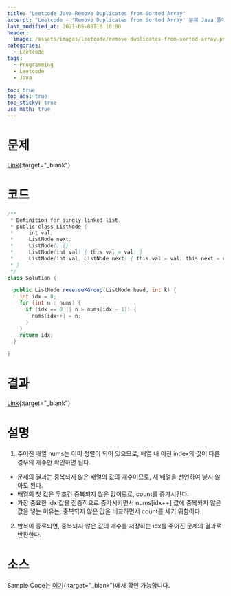 ```yaml
---
title: "Leetcode Java Remove Duplicates from Sorted Array"
excerpt: "Leetcode - 'Remove Duplicates from Sorted Array' 문제 Java 풀이"
last_modified_at: 2021-05-08T18:10:00
header:
  image: /assets/images/leetcode/remove-duplicates-from-sorted-array.png
categories:
  - Leetcode
tags:
  - Programming
  - Leetcode
  - Java

toc: true
toc_ads: true
toc_sticky: true
use_math: true
---
```

# 문제
[Link](https://leetcode.com/problems/reverse-nodes-in-k-group/){:target="_blank"}

# 코드
```java
/**
 * Definition for singly-linked list.
 * public class ListNode {
 *     int val;
 *     ListNode next;
 *     ListNode() {}
 *     ListNode(int val) { this.val = val; }
 *     ListNode(int val, ListNode next) { this.val = val; this.next = next; }
 * }
 */
class Solution {

  public ListNode reverseKGroup(ListNode head, int k) {
    int idx = 0;
    for (int n : nums) {
      if (idx == 0 || n > nums[idx - 1]) {
        nums[idx++] = n;
      }
    }
    return idx;
  }

}
```

# 결과
[Link](https://leetcode.com/submissions/detail/490416459/){:target="_blank"}

# 설명
1. 주어진 배열 nums는 이미 정렬이 되어 있으므로, 배열 내 이전 index의 값이 다른 경우의 개수만 확인하면 된다.
- 문제의 결과는 중복되지 않은 배열의 값의 개수이므로, 새 배열을 선언하여 넣지 않아도 된다.
- 배열의 첫 값은 무조건 중복되지 않은 값이므로, count를 증가시킨다.
- 가장 중요한 idx 값을 점층적으로 증가시키면서 nums[idx++] 값에 중복되지 않은 값을 넣는 이유는, 중복되지 않은 값을 비교하면서 count를 세기 위함이다.

2. 반복이 종료되면, 중복되지 않은 값의 개수를 저장하는 idx를 주어진 문제의 결과로 반환한다.

# 소스
Sample Code는 [여기](https://github.com/GracefulSoul/leetcode/blob/master/src/main/java/gracefulsoul/problems/RemoveDuplicatesfromSortedArray.java){:target="_blank"}에서 확인 가능합니다.